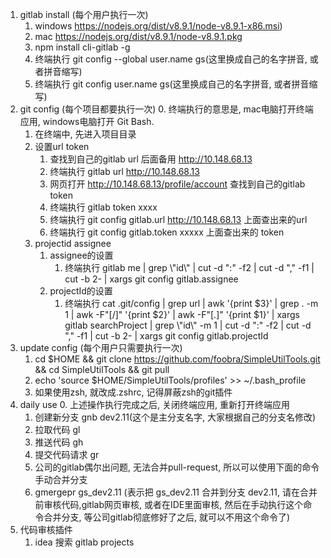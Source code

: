 1. gitlab install (每个用户执行一次)
    1. windows https://nodejs.org/dist/v8.9.1/node-v8.9.1-x86.msi)
    2. mac https://nodejs.org/dist/v8.9.1/node-v8.9.1.pkg
    3. npm install cli-gitlab -g
    4. 终端执行 git config --global user.name gs(这里换成自己的名字拼音, 或者拼音缩写)
    5. 终端执行 git config user.name gs(这里换成自己的名字拼音, 或者拼音缩写)
2. git config (每个项目都要执行一次)
    0. 终端执行的意思是, mac电脑打开终端应用, windows电脑打开 Git Bash.
    1. 在终端中, 先进入项目目录
    2. 设置url token
        1. 查找到自己的gitlab url 后面备用 http://10.148.68.13
        2. 终端执行 gitlab url http://10.148.68.13
        3. 网页打开 http://10.148.68.13/profile/account 查找到自己的gitlab token
        4. 终端执行 gitlab token xxxx
        5. 终端执行 git config gitlab.url http://10.148.68.13 上面查出来的url
        6. 终端执行 git config gitlab.token xxxxx  上面查出来的 token
    3. projectid assignee
        1. assignee的设置
            1. 终端执行 gitlab me | grep \\"id\\" | cut -d ":" -f2 | cut -d "," -f1 | cut -b 2-  | xargs git config gitlab.assignee
        2. projectId的设置
            1. 终端执行 cat .git/config | grep url | awk '{print $3}' | grep . -m 1 | awk -F"[/]" '{print $2}' | awk -F"[.]" '{print $1}' | xargs gitlab searchProject | grep \\"id\\" -m 1 | cut -d ":" -f2 | cut -d "," -f1 | cut -b 2- | xargs git config gitlab.projectId
3. update config (每个用户只需要执行一次)
    1. cd $HOME && git clone https://github.com/foobra/SimpleUtilTools.git && cd SimpleUtilTools && git pull
    2. echo 'source $HOME/SimpleUtilTools/profiles' >> ~/.bash_profile
    3. 如果使用zsh, 就改成.zshrc, 记得屏蔽zsh的git插件
4. daily use
    0. 上述操作执行完成之后, 关闭终端应用, 重新打开终端应用
    1. 创建新分支 gnb dev2.11(这个是主分支名字, 大家根据自己的分支名修改)
    2. 拉取代码  gl
    3. 推送代码 gh
    4. 提交代码请求 gr
    5. 公司的gitlab偶尔出问题, 无法合并pull-request, 所以可以使用下面的命令手动合并分支
    6. gmergepr gs_dev2.11 (表示把 gs_dev2.11 合并到分支 dev2.11, 请在合并前审核代码,gitlab网页审核, 或者在IDE里面审核, 然后在手动执行这个命令合并分支, 等公司gitlab彻底修好了之后, 就可以不用这个命令了)
5. 代码审核插件
    1. idea 搜索 gitlab projects
